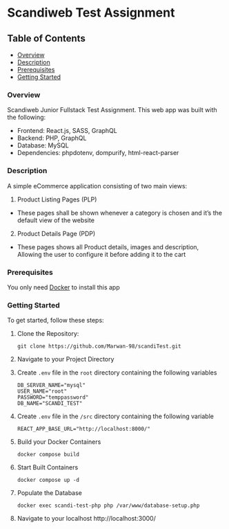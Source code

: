 # Scandiweb Test Assignment

## Table of Contents

- [Overview](#overview)
- [Description](#overview)
- [Prerequisites](#prerequisites)
- [Getting Started](#getting-started)

### Overview

Scandiweb Junior Fullstack Test Assignment. This web app was built with the following:

- Frontend: React.js, SASS, GraphQL
- Backend: PHP, GraphQL
- Database: MySQL
- Dependencies: phpdotenv, dompurify, html-react-parser

### Description

A simple eCommerce application consisting of two main views:

1. Product Listing Pages (PLP)

- These pages shall be shown whenever a category is chosen and it’s the default view of the website

2. Product Details Page (PDP)

- These pages shows all Product details, images and description, Allowing the user to configure it before adding it to the cart

### Prerequisites

You only need [Docker](https://www.docker.com/get-started/) to install this app

### Getting Started

To get started, follow these steps:

1.  Clone the Repository:

        git clone https://github.com/Marwan-98/scandiTest.git

2.  Navigate to your Project Directory

3.  Create `.env` file in the `root` directory containing the following variables

        DB_SERVER_NAME="mysql"
        USER_NAME="root"
        PASSWORD="temppassword"
        DB_NAME="SCANDI_TEST"

4.  Create `.env` file in the `/src` directory containing the following variable

        REACT_APP_BASE_URL="http://localhost:8000/"

5.  Build your Docker Containers

        docker compose build

6.  Start Built Containers

        docker compose up -d

7.  Populate the Database

        docker exec scandi-test-php php /var/www/database-setup.php

8.  Navigate to your localhost
        http://localhost:3000/

